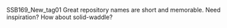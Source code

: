 SSB169_New_tag01
Great repository names are short and memorable. Need inspiration? How about solid-waddle?
